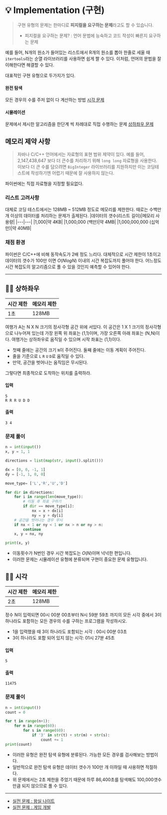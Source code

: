 # 💡 Implementation (구현)
> 구현 유형의 문제는 한마디로 **피지컬을 요구하는 문제**라고도 할 수 있습니다.
> - 피지컬을 요구하는 문제? : 언어 문법에 능숙하고 코드 작성이 빠른지 요구하는 문제

예를 들어, N개의 원소가 들어있는 리스트에서 R개의 원소를 뽑아 한줄로 세울 때 `itertools`라는 순열 라이브러리를 사용하면 쉽게 짤 수 있다. 이처럼, 언어의 문법을 잘 이해한다면 해결할 수 있다.

대표적인 구현 유형으로 두가지가 있다.
#### 완전 탐색
모든 경우의 수를 주저 없이 다 계산하는 방법 [시각 문제]()
#### 시뮬레이션
문제에서 제시한 알고리즘을 한단계 씩 차례대로 직접 수행하는 문제 [상하좌우 문제]()

## 메모리 제약 사항
>  자바나 C/C++ 언어에서는 자료형의 표현 범위 제약이 있다. 예를 들어, 2,147,438,647 보다 더 큰수를 처리하기 위해 `long long` 자료형을 사용한다. 이보다 더 큰 수를 담으려면 `BigInteger` 라이브러리를 지원하지만 이는 코딩테스트에 작성하기엔 어렵기 때문에 잘 사용하지 않는다.

파이썬에는 직접 자료형을 지정할 필요없다. 

### 리스트 고려사항
대체로 코딩 테스트에서는 128MB ~ 512MB 정도로 메모리를 제한한다. 때로는 수백만 개 이상의 데이터를 처리하는 문제가 출제된다. 
|데이터의 갯수(리스트 길이)|메모리 사용량|
|---|---|
|1,000|약 4KB|
|1,000,000 (백만)|약 4MB|
|1,000,000,000 (십억만)|약 40MB|


### 채점 환경
파이썬은 C/C++에 비해 동작속도가 2배 정도 느리다. 대체적으로 시간 제한이 1초이고 데이터의 갯수가 100만 이면 $O(NlogN)$ 이내의 시간 복잡도까지 풀어야 한다. 어느정도 시간 복잡도의 알고리즘으로 풀 수 있을 것인지 예측할 수 있어야 한다.

---

## 👨‍💻 상하좌우

|시간 제한|메모리 제한|
|--|--|
|1초|128MB|

여행가 A는 N X N 크기의 정사각형 공간 위에 서있다. 이 공간은 1 X 1 크기의 정사각형으로 나누어져 있는데 가장 왼쪽 위 좌표는 (1,1)이며, 가장 오른쪽 아래 좌표는 (N,N)이다. 여행가는 상하좌우로 움직일 수 있으며 시작 좌표는 (1,1)이다. 

- 첫째 줄에는 공간의 크기 `N`이 주어진다. 둘째 줄에는 이동 계획이 주어진다. 
- 줄을 기준으로 `L` `R` `U` `D`로 움직일 수 있다.
- 만약, 공간을 벗어나는 움직임은 무시된다. 

그렇다면 최종적으로 도착하는 위치를 출력하라.

#### 입력
```
5
R R R U D D
```
#### 출력
```
3 4
```

### 문제 풀이

```python
n = int(input())
x, y = 1, 1

directions = list(map(str, input().split()))

dx = [0, 0, -1, 1]
dy = [-1, 1, 0, 0]

move_type= ['L','R','U','D']

for dir in directions:
    for i in range(len(move_type)):
        # 이동 후 좌표 구하기
        if dir == move_type[i]:
            nx = x + dx[i]
            ny = y + dy[i]
    # 공간을 벗어나는 경우 무시
    if nx < 1 or ny < 1 or nx > n or ny > n:
        continue
    x, y = nx, ny

print(x, y)
```
- 이동횟수가 N번인 경우 시간 복잡도는 $O(N)$이며 넉넉한 편입니다.
- 이러한 문제는 시뮬레이션 유형에 분류되며 구현이 중요한 문제 유형입니다. 

## 👨‍💻 시각

|시간 제한|메모리 제한|
|--|--|
|2초|128MB|

정수 N이 입력되면 00시 00분 00초부터 N시 59분 59초 까지의 모든 시각 중에서 3이 하나라도 포함하는 모든 경우의 수를 구하는 프로그램을 작성하시오.

- 1을 입력했을 때 3이 하나라도 포함되는 시각 : 00시 00분 03초
- 3이 하나라도 포함 되어 있지 않는 시각: 01시 27분 45초


#### 입력
```
5
```
#### 출력
```
11475
```

### 문제 풀이

```python
n = int(input())
count = 0

for t in range(n+1):
    for m in range(60):
        for s in range(60):
            if '3' in str(t) + str(m) + str(s):
                count += 1
print(count)
```
- 이러한 유형은 완전 탐색 유형에 분류된다. 가능한 모든 경우를 검사해보는 방법이다.
- 일반적으로 완전 탐색 유형은 데이터 갯수가 100만 개 이하일 때 사용하면 적절하다.
- 위 문제에서는 2초 제한을 주었기 때문에 하루 86,400초를 탐색해도 100,000갯수 만큼 되지 않으므로 풀 수 있다.


---

- [실전 문제 : 왕실 나이트]()
- [실전 문제 : 게임 개발]()
